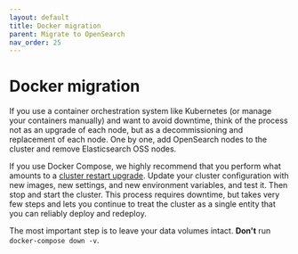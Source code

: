 ```yaml
---
layout: default
title: Docker migration
parent: Migrate to OpenSearch
nav_order: 25
---
```


# Docker migration

If you use a container orchestration system like Kubernetes (or manage your containers manually) and want to avoid downtime, think of the process not as an upgrade of each node, but as a decommissioning and replacement of each node. One by one, add OpenSearch nodes to the cluster and remove Elasticsearch OSS nodes.

If you use Docker Compose, we highly recommend that you perform what amounts to a [cluster restart upgrade](../upgrade-migrate/). Update your cluster configuration with new images, new settings, and new environment variables, and test it. Then stop and start the cluster. This process requires downtime, but takes very few steps and lets you continue to treat the cluster as a single entity that you can reliably deploy and redeploy.

The most important step is to leave your data volumes intact. **Don't** run `docker-compose down -v`.
